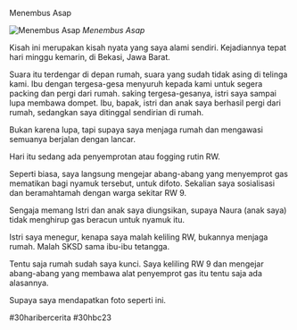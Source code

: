 Menembus Asap

![Menembus Asap]()
*Menembus Asap*

Kisah ini merupakan kisah nyata yang saya alami sendiri. Kejadiannya tepat hari minggu kemarin, di Bekasi, Jawa Barat.

Suara itu terdengar di depan rumah, suara yang sudah tidak asing di telinga kami. Ibu dengan tergesa-gesa menyuruh kepada kami untuk segera packing dan pergi dari rumah. saking tergesa-gesanya, istri saya sampai lupa membawa dompet. Ibu, bapak, istri dan anak saya berhasil pergi dari rumah, sedangkan saya ditinggal sendirian di rumah.

Bukan karena lupa, tapi supaya saya menjaga rumah dan mengawasi semuanya berjalan dengan lancar.

Hari itu sedang ada penyemprotan atau fogging rutin RW.

Seperti biasa, saya langsung mengejar abang-abang yang menyemprot gas mematikan bagi nyamuk tersebut, untuk difoto. Sekalian saya sosialisasi dan beramahtamah dengan warga sekitar RW 9.

Sengaja memang Istri dan anak saya diungsikan, supaya Naura (anak saya) tidak menghirup gas beracun untuk nyamuk itu.

Istri saya menegur, kenapa saya malah keliling RW, bukannya menjaga rumah. Malah SKSD sama ibu-ibu tetangga.

Tentu saja rumah sudah saya kunci. Saya keliling RW 9 dan mengejar abang-abang yang membawa alat penyemprot gas itu tentu saja ada alasannya.

Supaya saya mendapatkan foto seperti ini.

#30haribercerita #30hbc23
